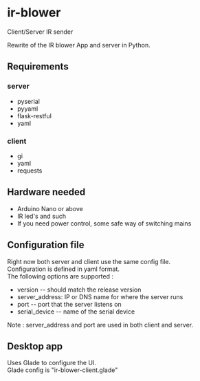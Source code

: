 # ir-blower
Client/Server IR sender

Rewrite of the IR blower App and server in Python.

## Requirements    

### server
* pyserial   
* pyyaml   
* flask-restful   
* yaml     

### client
* gi
* yaml
* requests

## Hardware needed
* Arduino Nano or above     
* IR led's and such       
* If you need power control, some safe way of switching mains    


## Configuration file
Right now both server and client use the same config file.    
Configuration is defined in yaml format.     
The following options are supported :      
* version -- should match the release version    
* server_address: IP or DNS name for where the server runs     
* port -- port that the server listens on    
* serial_device -- name of the serial device     

Note : server_address and port are used in both client and server.   

## Desktop app
Uses Glade to configure the UI.   
Glade config is "ir-blower-client.glade"  



